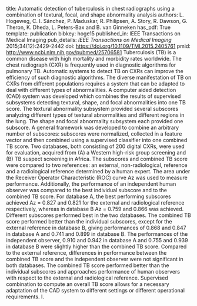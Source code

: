title: Automatic detection of tuberculosis in chest radiographs using a combination of textural, focal, and shape abnormality analysis
authors: L. Hogeweg, C. I. Sánchez, P. Maduskar, R. Philipsen, A. Story, R. Dawson, G. Theron, K. Dheda, L. Peters-Bax and B. van Ginneken
has_pdf: True
template: publication
bibkey: hoge15
published_in: IEEE Transactions on Medical Imaging
pub_details: <i>IEEE Transactions on Medical Imaging</i> 2015;34(12):2429-2442
doi: https://doi.org/10.1109/TMI.2015.2405761
pmid: http://www.ncbi.nlm.nih.gov/pubmed/25706581
Tuberculosis (TB) is a common disease with high mortality and morbidity rates worldwide. The chest radiograph (CXR) is frequently used in diagnostic algorithms for pulmonary TB. Automatic systems to detect TB on CXRs can improve the efficiency of such diagnostic algorithms. The diverse manifestation of TB on CXRs from different populations requires a system that can be adapted to deal with different types of abnormalities. A computer aided detection (CAD) system was developed which combines the results of supervised subsystems detecting textural, shape, and focal abnormalities into one TB score. The textural abnormality subsystem provided several subscores analyzing different types of textural abnormalities and different regions in the lung. The shape and focal abnormality subsystem each provided one subscore. A general framework was developed to combine an arbitrary number of subscores: subscores were normalized, collected in a feature vector and then combined using a supervised classifier into one combined TB score. Two databases, both consisting of 200 digital CXRs, were used for evaluation, acquired from (A) a Western high-risk group screening and (B) TB suspect screening in Africa. The subscores and combined TB score were compared to two references: an external, non-radiological, reference and a radiological reference determined by a human expert. The area under the Receiver Operator Characteristic (ROC) curve Az was used to measure performance. Additionally, the performance of an independent human observer was compared to the best individual subscore and to the combined TB score. For database A, the best performing subscores achieved Az = 0.827 and 0.821 for the external and radiological reference respectively, whereas in database B Az = 0.759 and 0.866 was achieved. Different subscores performed best in the two databases. The combined TB score performed better than the individual subscores, except for the external reference in database B, giving performances of 0.868 and 0.847 in database A and 0.741 and 0.899 in database B. The performances of the independent observer, 0.910 and 0.942 in database A and 0.755 and 0.939 in database B were slightly higher than the combined TB score. Compared to the external reference, differences in performance between the combined TB score and the independent observer were not significant in both databases. The combined TB score performed better than the individual subscores and approaches performance of human observers with respect to the external and radiological reference. Supervised combination to compute an overall TB score allows for a necessary adaptation of the CAD system to different settings or different operational requirements. I.

